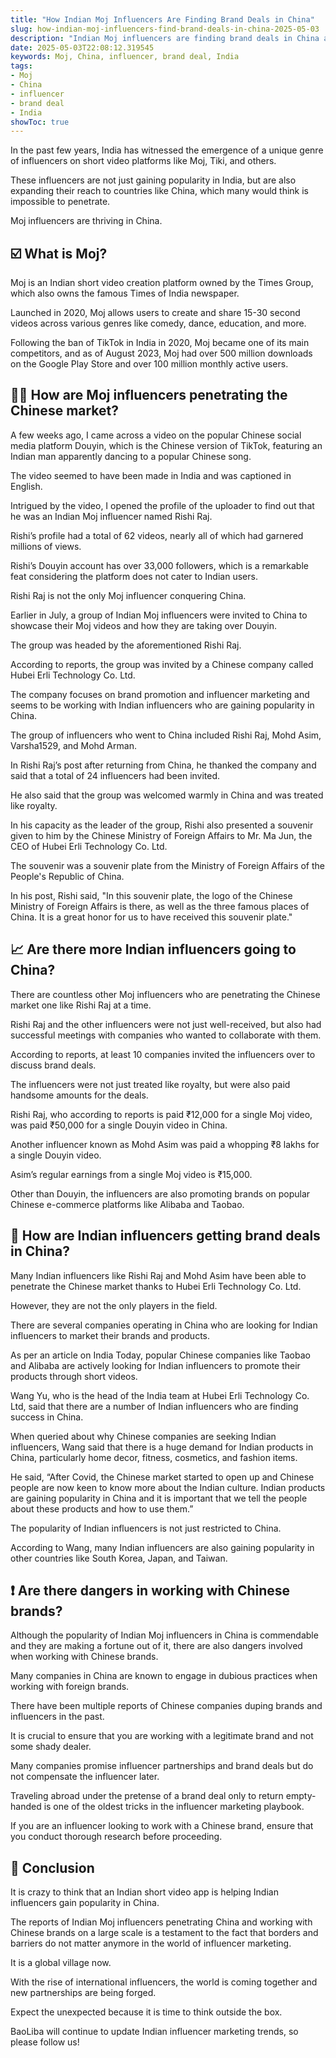 ```yaml
---
title: "How Indian Moj Influencers Are Finding Brand Deals in China"
slug: how-indian-moj-influencers-find-brand-deals-in-china-2025-05-03
description: "Indian Moj influencers are finding brand deals in China and it’s crazy to think about"
date: 2025-05-03T22:08:12.319545
keywords: Moj, China, influencer, brand deal, India
tags:
- Moj
- China
- influencer
- brand deal
- India
showToc: true
---
```


In the past few years, India has witnessed the emergence of a unique genre of influencers on short video platforms like Moj, Tiki, and others. 

These influencers are not just gaining popularity in India, but are also expanding their reach to countries like China, which many would think is impossible to penetrate. 

Moj influencers are thriving in China.

## ☑️  What is Moj?

Moj is an Indian short video creation platform owned by the Times Group, which also owns the famous Times of India newspaper.

Launched in 2020, Moj allows users to create and share 15-30 second videos across various genres like comedy, dance, education, and more.

Following the ban of TikTok in India in 2020, Moj became one of its main competitors, and as of August 2023, Moj had over 500 million downloads on the Google Play Store and over 100 million monthly active users. 

## 💃🏽 How are Moj influencers penetrating the Chinese market?

A few weeks ago, I came across a video on the popular Chinese social media platform Douyin, which is the Chinese version of TikTok, featuring an Indian man apparently dancing to a popular Chinese song.

The video seemed to have been made in India and was captioned in English.

Intrigued by the video, I opened the profile of the uploader to find out that he was an Indian Moj influencer named Rishi Raj.

Rishi’s profile had a total of 62 videos, nearly all of which had garnered millions of views. 

Rishi’s Douyin account has over 33,000 followers, which is a remarkable feat considering the platform does not cater to Indian users.

Rishi Raj is not the only Moj influencer conquering China.

Earlier in July, a group of Indian Moj influencers were invited to China to showcase their Moj videos and how they are taking over Douyin.

The group was headed by the aforementioned Rishi Raj.

According to reports, the group was invited by a Chinese company called Hubei Erli Technology Co. Ltd. 

The company focuses on brand promotion and influencer marketing and seems to be working with Indian influencers who are gaining popularity in China. 

The group of influencers who went to China included Rishi Raj, Mohd Asim, Varsha1529, and Mohd Arman.

In Rishi Raj’s post after returning from China, he thanked the company and said that a total of 24 influencers had been invited.

He also said that the group was welcomed warmly in China and was treated like royalty.

In his capacity as the leader of the group, Rishi also presented a souvenir given to him by the Chinese Ministry of Foreign Affairs to Mr. Ma Jun, the CEO of Hubei Erli Technology Co. Ltd. 

The souvenir was a souvenir plate from the Ministry of Foreign Affairs of the People's Republic of China.

In his post, Rishi said, "In this souvenir plate, the logo of the Chinese Ministry of Foreign Affairs is there, as well as the three famous places of China. It is a great honor for us to have received this souvenir plate."

## 📈 Are there more Indian influencers going to China?

There are countless other Moj influencers who are penetrating the Chinese market one like Rishi Raj at a time. 

Rishi Raj and the other influencers were not just well-received, but also had successful meetings with companies who wanted to collaborate with them.

According to reports, at least 10 companies invited the influencers over to discuss brand deals. 

The influencers were not just treated like royalty, but were also paid handsome amounts for the deals.

Rishi Raj, who according to reports is paid ₹12,000 for a single Moj video, was paid ₹50,000 for a single Douyin video in China.

Another influencer known as Mohd Asim was paid a whopping ₹8 lakhs for a single Douyin video. 

Asim’s regular earnings from a single Moj video is ₹15,000.

Other than Douyin, the influencers are also promoting brands on popular Chinese e-commerce platforms like Alibaba and Taobao. 

## 🎯 How are Indian influencers getting brand deals in China?

Many Indian influencers like Rishi Raj and Mohd Asim have been able to penetrate the Chinese market thanks to Hubei Erli Technology Co. Ltd.

However, they are not the only players in the field.

There are several companies operating in China who are looking for Indian influencers to market their brands and products.

As per an article on India Today, popular Chinese companies like Taobao and Alibaba are actively looking for Indian influencers to promote their products through short videos.

Wang Yu, who is the head of the India team at Hubei Erli Technology Co. Ltd, said that there are a number of Indian influencers who are finding success in China.

When queried about why Chinese companies are seeking Indian influencers, Wang said that there is a huge demand for Indian products in China, particularly home decor, fitness, cosmetics, and fashion items.

He said, “After Covid, the Chinese market started to open up and Chinese people are now keen to know more about the Indian culture. Indian products are gaining popularity in China and it is important that we tell the people about these products and how to use them.”

The popularity of Indian influencers is not just restricted to China.

According to Wang, many Indian influencers are also gaining popularity in other countries like South Korea, Japan, and Taiwan.

## ❗ Are there dangers in working with Chinese brands?

Although the popularity of Indian Moj influencers in China is commendable and they are making a fortune out of it, there are also dangers involved when working with Chinese brands.

Many companies in China are known to engage in dubious practices when working with foreign brands.

There have been multiple reports of Chinese companies duping brands and influencers in the past. 

It is crucial to ensure that you are working with a legitimate brand and not some shady dealer.

Many companies promise influencer partnerships and brand deals but do not compensate the influencer later.

Traveling abroad under the pretense of a brand deal only to return empty-handed is one of the oldest tricks in the influencer marketing playbook.

If you are an influencer looking to work with a Chinese brand, ensure that you conduct thorough research before proceeding.

## 📢  Conclusion

It is crazy to think that an Indian short video app is helping Indian influencers gain popularity in China.

The reports of Indian Moj influencers penetrating China and working with Chinese brands on a large scale is a testament to the fact that borders and barriers do not matter anymore in the world of influencer marketing.

It is a global village now.

With the rise of international influencers, the world is coming together and new partnerships are being forged.

Expect the unexpected because it is time to think outside the box.

BaoLiba will continue to update Indian influencer marketing trends, so please follow us!